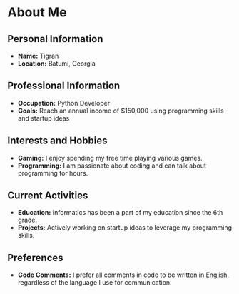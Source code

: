 # About Me

## Personal Information

- **Name:** Tigran
- **Location:** Batumi, Georgia

## Professional Information

- **Occupation:** Python Developer
- **Goals:** Reach an annual income of $150,000 using programming skills and startup ideas

## Interests and Hobbies

- **Gaming:** I enjoy spending my free time playing various games.
- **Programming:** I am passionate about coding and can talk about programming for hours.

## Current Activities

- **Education:** Informatics has been a part of my education since the 6th grade.
- **Projects:** Actively working on startup ideas to leverage my programming skills.

## Preferences

- **Code Comments:** I prefer all comments in code to be written in English, regardless of the language I use for communication.
